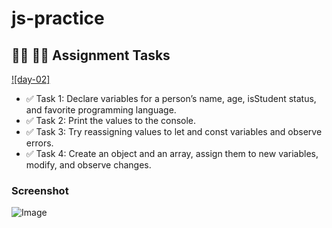 # js-practice

## **👩‍💻 🧑‍💻 Assignment Tasks**

[![day-02]](https://youtu.be/tVqy4Tw0i64 'Video')

- ✅ Task 1: Declare variables for a person’s name, age, isStudent status, and favorite programming language.
- ✅ Task 2: Print the values to the console.
- ✅ Task 3: Try reassigning values to let and const variables and observe errors.
- ✅ Task 4: Create an object and an array, assign them to new variables, modify, and observe changes.

### Screenshot

![Image](https://github.com/user-attachments/assets/70006efc-48be-4bb6-b6f7-fa2052b8ac93)
